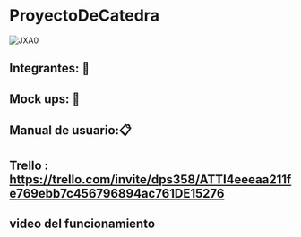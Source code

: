 # ProyectoDeCatedra 
![JXA0](https://user-images.githubusercontent.com/110794204/228584110-47114aaa-7d2e-4016-b007-a7505b2abb87.gif)

## Integrantes: :busts_in_silhouette:
## Mock ups: 📱
## Manual de usuario::clipboard:
## Trello : https://trello.com/invite/dps358/ATTI4eeeaa211fe769ebb7c456796894ac761DE15276
## video del funcionamiento
